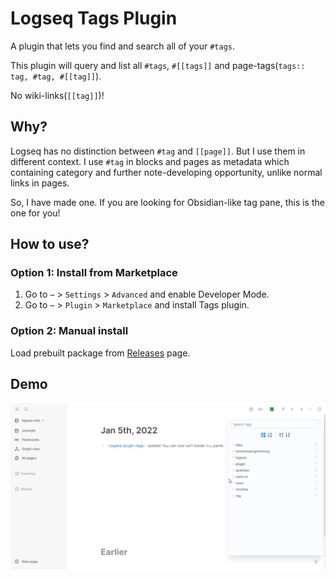 # Logseq Tags Plugin

A plugin that lets you find and search all of your `#tags`.

This plugin will query and list all `#tags`, `#[[tags]]` and page-tags(`tags:: tag, #tag, #[[tag]]`).

No wiki-links(`[[tag]]`)!

## Why?
Logseq has no distinction between `#tag` and `[[page]]`. But I use them in different context. I use `#tag` in blocks and pages as metadata which containing category and further note-developing opportunity, unlike normal links in pages.

So, I have made one. If you are looking for Obsidian-like tag pane, this is the one for you!

## How to use?
### Option 1: Install from Marketplace
1. Go to `⋯` > `Settings` > `Advanced` and enable Developer Mode.
2. Go to `⋯` > `Plugin` > `Marketplace` and install Tags plugin.

### Option 2: Manual install
Load prebuilt package from [Releases](https://github.com/gidongkwon/logseq-plugin-tags/releases) page.

## Demo
![demo](demo.gif)